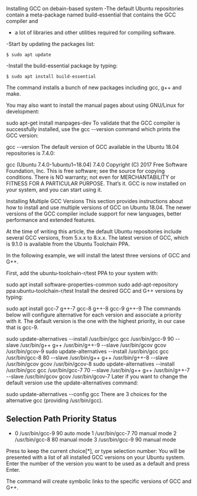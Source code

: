 Installing GCC on debain-based system
-The default Ubuntu repositories contain a meta-package named build-essential that contains the GCC compiler and 
- a lot of libraries and other utilities required for compiling software.

-Start by updating the packages list:
```
$ sudo apt update
```

-Install the build-essential package by typing:
```
$ sudo apt install build-essential
```
The command installs a bunch of new packages including gcc, g++ and make.

You may also want to install the manual pages about using GNU/Linux for development:

sudo apt-get install manpages-dev
To validate that the GCC compiler is successfully installed, use the gcc --version command which prints the GCC version:

gcc --version
The default version of GCC available in the Ubuntu 18.04 repositories is 7.4.0:

gcc (Ubuntu 7.4.0-1ubuntu1~18.04) 7.4.0
Copyright (C) 2017 Free Software Foundation, Inc.
This is free software; see the source for copying conditions.  There is NO
warranty; not even for MERCHANTABILITY or FITNESS FOR A PARTICULAR PURPOSE.
That’s it. GCC is now installed on your system, and you can start using it.


Installing Multiple GCC Versions
This section provides instructions about how to install and use multiple versions of GCC on Ubuntu 18.04. The newer versions of the GCC compiler include support for new languages, better performance and extended features.

At the time of writing this article, the default Ubuntu repositories include several GCC versions, from 5.x.x to 8.x.x. The latest version of GCC, which is 9.1.0 is available from the Ubuntu Toolchain PPA.

In the following example, we will install the latest three versions of GCC and G++.

First, add the ubuntu-toolchain-r/test PPA to your system with:

sudo apt install software-properties-common
sudo add-apt-repository ppa:ubuntu-toolchain-r/test
Install the desired GCC and G++ versions by typing:

sudo apt install gcc-7 g++-7 gcc-8 g++-8 gcc-9 g++-9
The commands below will configure alternative for each version and associate a priority with it. The default version is the one with the highest priority, in our case that is gcc-9.

sudo update-alternatives --install /usr/bin/gcc gcc /usr/bin/gcc-9 90 --slave /usr/bin/g++ g++ /usr/bin/g++-9 --slave /usr/bin/gcov gcov /usr/bin/gcov-9
sudo update-alternatives --install /usr/bin/gcc gcc /usr/bin/gcc-8 80 --slave /usr/bin/g++ g++ /usr/bin/g++-8 --slave /usr/bin/gcov gcov /usr/bin/gcov-8
sudo update-alternatives --install /usr/bin/gcc gcc /usr/bin/gcc-7 70 --slave /usr/bin/g++ g++ /usr/bin/g++-7 --slave /usr/bin/gcov gcov /usr/bin/gcov-7
Later if you want to change the default version use the update-alternatives command:

sudo update-alternatives --config gcc
There are 3 choices for the alternative gcc (providing /usr/bin/gcc).

  Selection    Path            Priority   Status
------------------------------------------------------------
* 0            /usr/bin/gcc-9   90        auto mode
  1            /usr/bin/gcc-7   70        manual mode
  2            /usr/bin/gcc-8   80        manual mode
  3            /usr/bin/gcc-9   90        manual mode

Press <enter> to keep the current choice[*], or type selection number:
You will be presented with a list of all installed GCC versions on your Ubuntu system. Enter the number of the version you want to be used as a default and press Enter.

The command will create symbolic links to the specific versions of GCC and G++.
